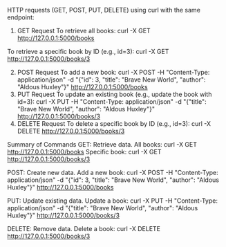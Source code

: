 HTTP requests (GET, POST, PUT, DELETE) using curl with the same endpoint:

1. GET Request
To retrieve all books:
curl -X GET http://127.0.0.1:5000/books


To retrieve a specific book by ID (e.g., id=3):
curl -X GET http://127.0.0.1:5000/books/3


2. POST Request
To add a new book:
curl -X POST -H "Content-Type: application/json" -d "{\"id\": 3, \"title\": \"Brave New World\", \"author\": \"Aldous Huxley\"}" http://127.0.0.1:5000/books
3. PUT Request
To update an existing book (e.g., update the book with id=3):
curl -X PUT -H "Content-Type: application/json" -d "{\"title\": \"Brave New World\", \"author\": \"Aldous Huxley\"}" http://127.0.0.1:5000/books/3
4. DELETE Request
To delete a specific book by ID (e.g., id=3):
curl -X DELETE http://127.0.0.1:5000/books/3


Summary of Commands
GET: Retrieve data.
All books: curl -X GET http://127.0.0.1:5000/books
Specific book: curl -X GET http://127.0.0.1:5000/books/3

POST: Create new data.
Add a new book: curl -X POST -H "Content-Type: application/json" -d "{\"id\": 3, \"title\": \"Brave New World\", \"author\": \"Aldous Huxley\"}" http://127.0.0.1:5000/books

PUT: Update existing data.
Update a book: curl -X PUT -H "Content-Type: application/json" -d "{\"title\": \"Brave New World\", \"author\": \"Aldous Huxley\"}" http://127.0.0.1:5000/books/3

DELETE: Remove data.
Delete a book: curl -X DELETE http://127.0.0.1:5000/books/3
